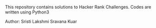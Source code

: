 This repository contains solutions to Hacker Rank Challenges.
Codes are written using Python3

Author: Sristi Lakshmi Sravana Kuar
